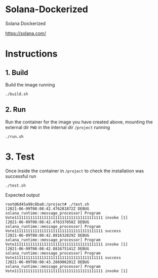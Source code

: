 
# Solana-Dockerized

Solana Doickerized 

https://solana.com/



# Instructions 

## 1. Build 

Build the image running 

```
./build.sh
```



## 2. Run 

Run the container for the image you have created above, mounting the external dir `PWD` in the internal dir `/project` running 

```
./run.sh
```



# 3. Test 

Once inside the container in `/project` to check the installation was successful run 

```
./test.sh
```

Expected output 

```
root@6d45a98c8ba8:/project# ./test.sh 
[2021-06-09T08:08:42.476281872Z DEBUG solana_runtime::message_processor] Program Vote111111111111111111111111111111111111111 invoke [1]
[2021-06-09T08:08:42.476337058Z DEBUG solana_runtime::message_processor] Program Vote111111111111111111111111111111111111111 success
[2021-06-09T08:08:42.881632829Z DEBUG solana_runtime::message_processor] Program Vote111111111111111111111111111111111111111 invoke [1]
[2021-06-09T08:08:42.881675141Z DEBUG solana_runtime::message_processor] Program Vote111111111111111111111111111111111111111 success
[2021-06-09T08:08:43.286906281Z DEBUG solana_runtime::message_processor] Program Vote111111111111111111111111111111111111111 invoke [1]
```






